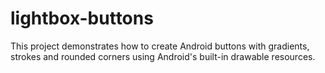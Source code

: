 lightbox-buttons
================

This project demonstrates how to create Android buttons with gradients, strokes and rounded corners using Android's built-in drawable resources.